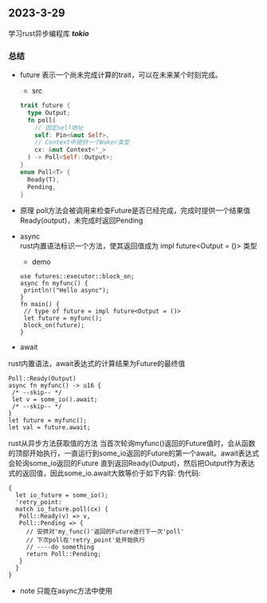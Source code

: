 ## 2023-3-29

学习rust异步编程库 ***tokio***

### 总结

+ future
 表示一个尚未完成计算的trait，可以在未来某个时刻完成。
  + src

  ```rust
  trait future {
    type Output;
    fn poll(
      // 固定self地址
      self: Pin<&mut Self>,
      // Context中提供一个Waker类型
      cx: &mut Context<'_>
    ) -> Poll<Self::Output>;
  }
  enum Poll<T> {
    Ready(T),
    Pending,
  }
  ```

+ 原理
  poll方法会被调用来检查Future是否已经完成，完成时提供一个结果值 Ready(output)，未完成时返回Pending

+ async  
 rust内置语法标识一个方法，使其返回值成为 impl future<Output = ()> 类型
  + demo

  ```rust, no_run
  use futures::executor::block_on;
  async fn myfunc() {
   println!("Hello async");
  }
  fn main() {
   // type of future = impl future<Output = ()>
   let future = myfunc();
   block_on(future);
  }
  ```

+ await

 rust内置语法，await表达式的计算结果为Future的最终值 

 ```rust,no_run
 Poll::Ready(Output)
 async fn myfunc() -> u16 {
  /* --skip-- */
  let v = some_io().await;
  /* --skip-- */
 }
 let future = myfunc();
 let val = future.await;
 ```

 rust从异步方法获取值的方法
 当首次轮询myfunc()返回的Future值时，会从函数的顶部开始执行，一直运行到some_io返回的Future的第一个await。await表达式会轮询some_io返回的Future
 直到返回Ready(Output)，然后把Output作为表达式的返回值，因此some_io.await大致等价于如下内容:
 伪代码:

 ```rust,no_run
 {
   let io_future = some_io();
   'retry_point:
   match io_future.poll(cx) {
    Poll::Ready(v) => v,
    Poll::Pending => {
      // 安排对'my_func()'返回的Future进行下一次'poll'
      // 下次poll在'retry_point'处开始执行
      // ----do something
      return Poll::Pending;
    }
   }
 } 
 ```

+ note
 只能在async方法中使用
